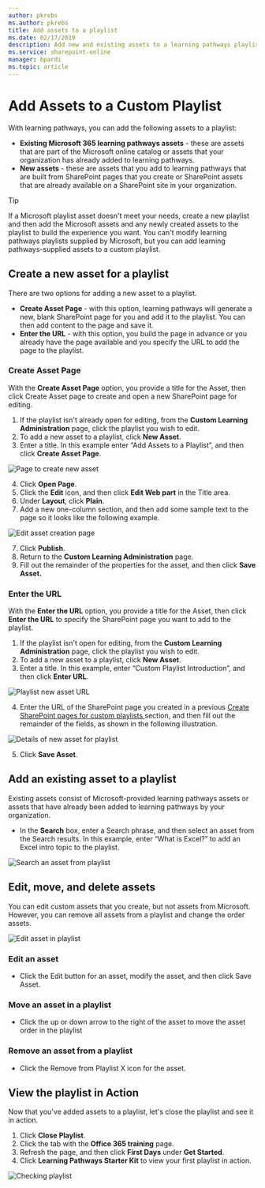 ```yaml
---
author: pkrebs
ms.author: pkrebs
title: Add assets to a playlist
ms.date: 02/17/2019
description: Add new and existing assets to a learning pathways playlist
ms.service: sharepoint-online
manager: bpardi
ms.topic: article
---
```


# Add Assets to a Custom Playlist

With learning pathways, you can add the following assets to a playlist:

- **Existing Microsoft 365 learning pathways assets** - these are assets that are part of the Microsoft online catalog or assets that your organization has already added to learning pathways.
- **New assets** - these are assets that you add to learning pathways that are built from SharePoint pages that you create or SharePoint assets that are already available on a SharePoint site in your organization. 

> [!TIP]
> If a Microsoft playlist asset doesn't meet your needs, create a new playlist and then add the Microsoft assets and any newly created assets to the playlist to build the experience you want. You can't modify learning pathways playlists supplied by Microsoft, but you can add learning pathways-supplied assets to a custom playlist.   

## Create a new asset for a playlist

There are two options for adding a new asset to a playlist.

- **Create Asset Page** - with this option, learning pathways will generate a new,  blank SharePoint page for you and add it to the playlist. You can then add content to the page and save it.  
- **Enter the URL** - with this option, you build the page in advance or you already have the page available and you specify the URL to add the page to the playlist.

### Create Asset Page 
With the **Create Asset Page** option, you provide a title for the Asset, then click Create Asset page to create and open a new SharePoint page for editing. 

1.	If the playlist isn't already open for editing, from the **Custom Learning Administration** page, click the playlist you wish to edit. 
2. To add a new asset to a playlist, click **New Asset**. 
3. Enter a title. In this example enter “Add Assets to a Playlist”, and then click **Create Asset Page**.

![Page to create new asset](media/cg-addassetcreatenewpage.png)

4. Click **Open Page**.
5. Click the **Edit** icon, and then click **Edit Web part** in the Title area.
6. Under **Layout**, click **Plain**. 
7. Add a new one-column section, and then add some sample text to the page so it looks like the following example. 

![Edit asset creation page](media/cg-addassetcreatenewpageedit.png)

7. Click **Publish**.
8. Return to the **Custom Learning Administration** page. 
9. Fill out the remainder of the properties for the asset, and then click **Save Asset.**

### Enter the URL
With the **Enter the URL** option, you provide a title for the Asset, then click **Enter the URL** to specify the SharePoint page you want to add to the playlist. 

1.	If the playlist isn't open for editing, from the **Custom Learning Administration** page, click the playlist you wish to edit. 
2. To add a new asset to a playlist, click **New Asset**. 
3. Enter a title. In this example, enter “Custom Playlist Introduction”, and then click **Enter URL**. 

![Playlist new asset URL](media/cg-newplaylistasseturl.png)

4. Enter the URL of the SharePoint page you created in a previous [Create SharePoint pages for custom playlists ](custom_createnewpage.md) section, and then fill out the remainder of the fields, as shown in the following illustration.

![Details of new asset for playlist](media/cg-newplaylistassetdetails.png)

5. Click **Save Asset**. 

## Add an existing asset to a playlist

Existing assets consist of Microsoft-provided learning pathways assets or assets that have already been added to learning pathways by your organization. 

- In the **Search** box, enter a Search phrase, and then select an asset from the Search results. In this example, enter “What is Excel?” to add an Excel intro topic to the playlist.

![Search an asset from playlist](media/cg-existplaylistassetsearch.png)

## Edit, move, and delete assets
You can edit custom assets that you create, but not assets from Microsoft. However, you can remove all assets from a playlist and change the order assets. 

![Edit asset in playlist](media/cg-playlistassetedit.png)

### Edit an asset
- Click the Edit button for an asset, modify the asset, and then click Save Asset. 

### Move an asset in a playlist
- Click the up or down arrow to the right of the asset to move the asset order in the playlist

### Remove an asset from a playlist
- Click the Remove from Playlist X icon for the asset. 

## View the playlist in Action
Now that you've added assets to a playlist, let's close the playlist and see it in action. 

1. Click **Close Playlist**.
2. Click the tab with the **Office 365 training** page.
3. Refresh the page, and then click **First Days** under **Get Started**.
4. Click **Learning Pathways Starter Kit** to view your first playlist in action. 

![Checking playlist](media/cg-addassetcheckwork.png)
